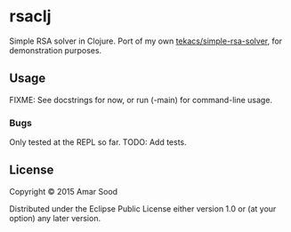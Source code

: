 # rsaclj

Simple RSA solver in Clojure. Port of my own [tekacs/simple-rsa-solver](https://github.com/tekacs/simple-rsa-solver), for demonstration purposes.

## Usage

FIXME: See docstrings for now, or run (-main) for command-line usage.

### Bugs

Only tested at the REPL so far. TODO: Add tests.

## License

Copyright © 2015 Amar Sood

Distributed under the Eclipse Public License either version 1.0 or (at
your option) any later version.
